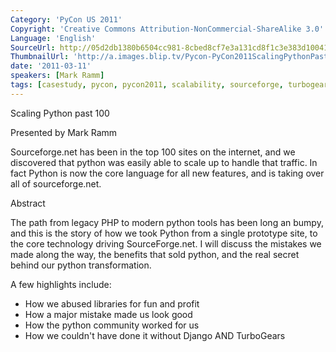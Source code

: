```yaml
---
Category: 'PyCon US 2011'
Copyright: 'Creative Commons Attribution-NonCommercial-ShareAlike 3.0'
Language: 'English'
SourceUrl: http://05d2db1380b6504cc981-8cbed8cf7e3a131cd8f1c3e383d10041.r93.cf2.rackcdn.com/pycon-us-2011/397_scaling-python-past-100.mp4
ThumbnailUrl: 'http://a.images.blip.tv/Pycon-PyCon2011ScalingPythonPast100645-312.jpg'
date: '2011-03-11'
speakers: [Mark Ramm]
tags: [casestudy, pycon, pycon2011, scalability, sourceforge, turbogears]
---
```

Scaling Python past 100

Presented by Mark Ramm

Sourceforge.net has been in the top 100 sites on the internet, and we
discovered that python was easily able to scale up to handle that traffic. In
fact Python is now the core language for all new features, and is taking over
all of sourceforge.net.

Abstract

The path from legacy PHP to modern python tools has been long an bumpy, and
this is the story of how we took Python from a single prototype site, to the
core technology driving SourceForge.net. I will discuss the mistakes we made
along the way, the benefits that sold python, and the real secret behind our
python transformation.

A few highlights include:

  * How we abused libraries for fun and profit 
  * How a major mistake made us look good 
  * How the python community worked for us 
  * How we couldn't have done it without Django AND TurboGears 

